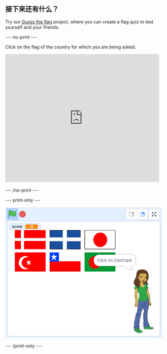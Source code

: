 ## 接下来还有什么？

Try our [Guess the flag](https://projects.raspberrypi.org/en/projects/guess-the-flag?utm_source=pathway&utm_medium=whatnext&utm_campaign=projects) project, where you can create a flag quiz to test yourself and your friends.

\--- no-print \---

Click on the flag of the country for which you are being asked.

<div class="scratch-preview">
  <iframe allowtransparency="true" width="485" height="402" src="https://scratch.mit.edu/projects/embed/276891625/?autostart=false" frameborder="0" scrolling="no"></iframe>
</div>

\--- /no-print \---

\--- print-only \---

![Finished game](images/finished-game.png)

\--- /print-only \---